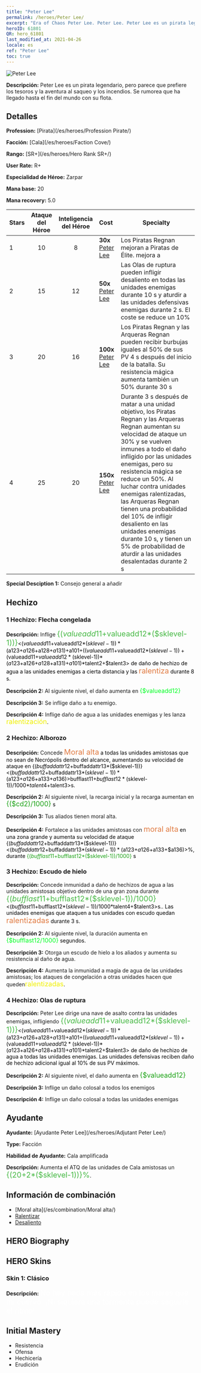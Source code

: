 ```yaml
---
title: "Peter Lee"
permalink: /heroes/Peter Lee/
excerpt: "Era of Chaos Peter Lee. Peter Lee. Peter Lee es un pirata legendario, pero parece que prefiere los tesoros y la aventura al saqueo y los incendios. Se rumorea que ha llegado hasta el fin del mundo con su flota."
heroID: 61801
QR: hero_61801
last_modified_at: 2021-04-26
locale: es
ref: "Peter Lee"
toc: true
---
```

  ![Peter Lee](/images/h/h_PeterLee.jpg)

 **Descripción:** Peter Lee es un pirata legendario, pero parece que prefiere los tesoros y la aventura al saqueo y los incendios. Se rumorea que ha llegado hasta el fin del mundo con su flota.
## Detalles
 **Profession:**  [Pirata](/es/heroes/Profession Pirate/)

 **Facción:** [Cala](/es/heroes/Faction Cove/)

 **Rango:** [SR+](/es/heroes/Hero Rank SR+/)

 **User Rate:** R+

 **Especialidad de Héroe:** Zarpar

 **Mana base:** 20

 **Mana recovery:** 5.0


  | Stars | Ataque del Héroe | Inteligencia del Héroe | Cost |     Specialty     |
  |---------|:---------------:|:---------------:|:--|--------------------|
  |    1    | 10 | 8 | **30x** [Peter Lee](/ItemsES/her_397/) | Los Piratas Regnan mejoran a Piratas de Élite. <Hoja desnuda> mejora a <Hoja de saqueo> |
  |    2    | 15 | 12 | **50x** [Peter Lee](/ItemsES/her_397/) | Las Olas de ruptura pueden infligir desaliento en todas las unidades enemigas durante 10 s y aturdir a las unidades defensivas enemigas durante 2 s. El coste se reduce un 10% |
  |    3    | 20 | 16 | **100x** [Peter Lee](/ItemsES/her_397/) | Los Piratas Regnan y las Arqueras Regnan pueden recibir burbujas iguales al 50% de sus PV 4 s después del inicio de la batalla. Su resistencia mágica aumenta también un 50% durante 30 s |
  |    4    | 25 | 20 | **150x** [Peter Lee](/ItemsES/her_397/) | Durante 3 s después de matar a una unidad objetivo, los Piratas Regnan y las Arqueras Regnan aumentan su velocidad de ataque un 30% y se vuelven inmunes a todo el daño infligido por las unidades enemigas, pero su resistencia mágica se reduce un 50%. Al luchar contra unidades enemigas ralentizadas, las Arqueras Regnan tienen una probabilidad del 10% de infligir desaliento en las unidades enemigas durante 10 s, y tienen un 5% de probabilidad de aturdir a las unidades desalentadas durante 2 s |

 **Special Desciption 1:** Consejo general a añadir

## Hechizo
### 1 Hechizo: Flecha congelada
 **Descripción:** Inflige <span style="color: #48b946;font-size:20px">{($valueadd11+$valueadd12*($sklevel-1))}</span><span style="color: black"><($valueadd11+$valueadd12*($sklevel-1))*($a123+$a126+$a128+$a131)+$a101+(($valueadd11+$valueadd12*($sklevel-1))+($valueadd11+$valueadd12*($sklevel-1))*($a123+$a126+$a128+$a131)+$a101)*$talent2+$talent3> de daño de hechizo de agua a las unidades enemigas a cierta distancia y las <span style="color: #e07c44;font-size:20px">ralentiza</span><span style="color: black"> durante 8 s.

 **Descripción 2:** Al siguiente nivel, el daño aumenta en <span style="color: #00ff22;font-size:16px">{$valueadd12}</span><span style="color: black">

 **Descripción 3:** Se inflige daño a tu enemigo.

 **Descripción 4:** Inflige daño de agua a las unidades enemigas y les lanza <span style="color: #f0f000;font-size:18px">ralentización</span><span style="color: black">.

### 2 Hechizo: Alborozo
 **Descripción:** Concede <span style="color: #e07c44;font-size:20px">Moral alta</span><span style="color: black"> a todas las unidades amistosas que no sean de Necrópolis dentro del alcance, aumentando su velocidad de ataque en {($buffaddattr12+$buffaddattr13*($sklevel-1))}<($buffaddattr12+$buffaddattr13*($sklevel-1))*($a123+$a126+$a133+$a136)>%. Dura <span style="color: #48b946;font-size:20px">{($bufflast11+$bufflast12*($sklevel-1))/1000}</span><span style="color: black"><($bufflast11+$bufflast12*($sklevel-1))/1000*$talent4+$talent3>s.

 **Descripción 2:** Al siguiente nivel, la recarga inicial y la recarga aumentan en <span style="color: #1ca216;font-size:18px">{($cd2)/1000}</span><span style="color: black"> s

 **Descripción 3:** Tus aliados tienen moral alta.

 **Descripción 4:** Fortalece a las unidades amistosas con <span style="color: #e07c44;font-size:20px">moral alta</span><span style="color: black"> en una zona grande y aumenta su velocidad de ataque {($buffaddattr12+$buffaddattr13*($sklevel-1))}<($buffaddattr12+$buffaddattr13*($sklevel-1))*($a123+$a126+$a133+$a136)>%, durante <span style="color: #1ca216">{($bufflast11+$bufflast12*($sklevel-1))/1000}</span><span style="color: black"> s

### 3 Hechizo: Escudo de hielo
 **Descripción:** Concede inmunidad a daño de hechizos de agua a las unidades amistosas objetivo dentro de una gran zona durante <span style="color: #48b946;font-size:20px">{($bufflast11+$bufflast12*($sklevel-1))/1000}</span><span style="color: black"><($bufflast11+$bufflast12*($sklevel-1))/1000*$talent4+$talent3>s.. Las unidades enemigas que ataquen a tus unidades con escudo quedan <span style="color: #e07c44;font-size:20px">ralentizadas</span><span style="color: black"> durante 3 s.

 **Descripción 2:** Al siguiente nivel, la duración aumenta en <span style="color: #00ff22;font-size:16px">{$bufflast12/1000}</span><span style="color: black"> segundos.

 **Descripción 3:** Otorga un escudo de hielo a los aliados y aumenta su resistencia al daño de agua.

 **Descripción 4:** Aumenta la inmunidad a magia de agua de las unidades amistosas; los ataques de congelación a otras unidades hacen que queden<span style="color: #f0f000;font-size:18px">ralentizadas</span><span style="color: black">.

### 4 Hechizo: Olas de ruptura
 **Descripción:** Peter Lee dirige una nave de asalto contra las unidades enemigas, infligiendo <span style="color: #48b946;font-size:20px">{($valueadd11+$valueadd12*($sklevel-1))}</span><span style="color: black"><($valueadd11+$valueadd12*($sklevel-1))*($a123+$a126+$a128+$a131)+$a101+(($valueadd11+$valueadd12*($sklevel-1))+($valueadd11+$valueadd12*($sklevel-1))*($a123+$a126+$a128+$a131)+$a101)*$talent2+$talent3> de daño de hechizo de agua a todas las unidades enemigas. Las unidades defensivas reciben daño de hechizo adicional igual al 10% de sus PV máximos.

 **Descripción 2:** Al siguiente nivel, el daño aumenta en <span style="color: #1ca216;font-size:18px">{$valueadd12}</span><span style="color: black">

 **Descripción 3:** Inflige un daño colosal a todos los enemigos

 **Descripción 4:** Inflige un daño colosal a todas las unidades enemigas


## Ayudante

 **Ayudante:**  [Ayudante Peter Lee](/es/heroes/Adjutant Peter Lee/) 

 **Type:**  Facción 

 **Habilidad de Ayudante:**  Cala amplificada 

 **Descripción:** Aumenta el ATQ de las unidades de Cala amistosas un <span style="color: #48b946;font-size:20px">{(20+2*($sklevel-1))}%</span><span style="color: black">.

## Información de combinación

* [Moral alta](/es/combination/Moral alta/) 
* [Ralentizar](/es/combination/Ralentizar/) 
* [Desaliento](/es/combination/Desaliento/) 

## HERO Biography

## HERO Skins
### Skin 1: **Clásico**

 **Descripción:** <span style="color: #ffffff;font-size:20px">No hay nada más rápido en los mares que mi cuervo. ¡Ni siquiera una tormenta puede seguirle el ritmo!</span>



## Initial Mastery
   - Resistencia
   - Ofensa
   - Hechicería
   - Erudición
